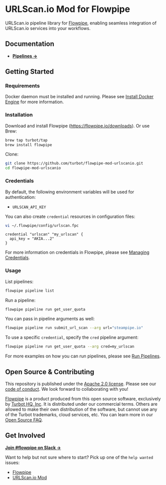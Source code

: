 # URLScan.io Mod for Flowpipe

URLScan.io pipeline library for [Flowpipe](https://flowpipe.io), enabling seamless integration of URLScan.io services into your workflows.

## Documentation

- **[Pipelines →](https://hub.flowpipe.io/mods/turbot/urlscan/pipelines)**

## Getting Started

### Requirements

Docker daemon must be installed and running. Please see [Install Docker Engine](https://docs.docker.com/engine/install/) for more information.

### Installation

Download and install Flowpipe (https://flowpipe.io/downloads). Or use Brew:

```sh
brew tap turbot/tap
brew install flowpipe
```

Clone:

```sh
git clone https://github.com/turbot/flowpipe-mod-urlscanio.git
cd flowpipe-mod-urlscanio
```

### Credentials

By default, the following environment variables will be used for authentication:

- `URLSCAN_API_KEY`

You can also create `credential` resources in configuration files:

```sh
vi ~/.flowpipe/config/urlscan.fpc
```

```hcl
credential "urlscan" "my_urlscan" {
  api_key = "AKIA...2"
}
```

For more information on credentials in Flowpipe, please see [Managing Credentials](https://flowpipe.io/docs/run/credentials).

### Usage

List pipelines:

```sh
flowpipe pipeline list
```

Run a pipeline:

```sh
flowpipe pipeline run get_user_quota
```

You can pass in pipeline arguments as well:

```sh
flowpipe pipeline run submit_url_scan --arg url="steampipe.io"
```

To use a specific `credential`, specify the `cred` pipeline argument:

```sh
flowpipe pipeline run get_user_quota --arg cred=my_urlscan
```

For more examples on how you can run pipelines, please see [Run Pipelines](https://flowpipe.io/docs/run/pipelines).


## Open Source & Contributing

This repository is published under the [Apache 2.0 license](https://www.apache.org/licenses/LICENSE-2.0). Please see our [code of conduct](https://github.com/turbot/.github/blob/main/CODE_OF_CONDUCT.md). We look forward to collaborating with you!

[Flowpipe](https://flowpipe.io) is a product produced from this open source software, exclusively by [Turbot HQ, Inc](https://turbot.com). It is distributed under our commercial terms. Others are allowed to make their own distribution of the software, but cannot use any of the Turbot trademarks, cloud services, etc. You can learn more in our [Open Source FAQ](https://turbot.com/open-source).

## Get Involved

**[Join #flowpipe on Slack →](https://flowpipe.io/community/join)**

Want to help but not sure where to start? Pick up one of the `help wanted` issues:

- [Flowpipe](https://github.com/turbot/flowpipe/labels/help%20wanted)
- [URLScan.io Mod](https://github.com/turbot/flowpipe-mod-urlscanio/labels/help%20wanted)
